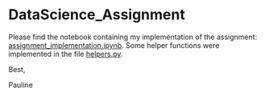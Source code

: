 # DataScience_Assignment

Please find the notebook containing my implementation of the assignment: [assignment_implementation.ipynb](https://github.com/pauhsg/DataScience_Assignment/assignment_implementation.ipynb). Some helper functions were implemented in the file [helpers.py](https://github.com/pauhsg/DataScience_Assignment/src/helpers.py).

Best,

Pauline
